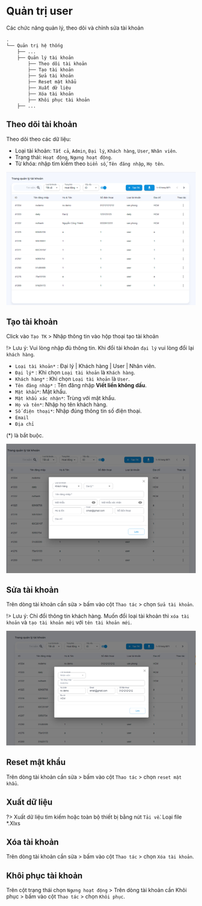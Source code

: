 # Quản trị user

Các chức năng quản lý, theo dõi và chỉnh sửa tài khoản
```text
.
└── Quản trị hệ thống
    ├── ...
    ├── Quản lý tài khoản
        ├── Theo dõi tài khoản
        ├── Tạo tài khoản
        ├── Sửa tài khoản
        ├── Reset mật khẩu
        ├── Xuất dữ liệu
        ├── Xóa tài khoản
        ├── Khôi phục tài khoản
    ├── ...
```

## Theo dõi tài khoản

Theo dõi theo các dữ liệu:

- Loại tài khoản: `Tất cả`, `Admin`, `Đại lý`, `Khách hàng`, `User`, `Nhân viên`.
- Trạng thái: `Hoạt động`, `Ngưng hoạt động`.
- Từ khóa: nhập tìm kiếm theo `biển số`, `Tên đăng nhập`, `Họ tên`.

![theodoiuser](_images/theo-doi-user.png)

## Tạo tài khoản

Click vào `Tạo TK` > Nhập thông tin vào hộp thoại tạo tài khoản

!> Lưu ý: Vui lòng nhập đủ thông tin. Khi đổi tài khoản `đại lý` vui lòng đổi lại `khách hàng`.

- `Loại tài khoản*` : Đại lý | Khách hàng | User | Nhân viên.
- `Đại lý*` : Khi chọn `Loại tài khoản` là `Khách hàng`.
- `Khách hàng*` : Khi chọn `Loại tài khoản` là `User`.
- `Tên đăng nhập*` : Tên đăng nhập **Viết liền không dấu**.
- `Mật khẩu*`: Mật khẩu.
- `Mật khẩu xác nhận*`: Trùng với mật khẩu.
- `Họ và tên*`: Nhập họ tên khách hàng.
- `Số điện thoại*`: Nhập đúng thông tin số điện thoại.
- `Email`
- `Địa chỉ`

(*) là bắt buộc.

![taouser](_images/tao-user.png)

## Sửa tài khoản

Trên dòng tài khoản cần sửa > bấm vào cột `Thao tác` > chọn `Sửa tài khoản`.

!> Lưu ý: Chỉ đổi thông tin khách hàng. Muốn đổi loại tài khoản thì `xóa tài khoản` và `tạo tài khoản mới` với `tên tài khoản mới`.

![suauser](_images/sua-user.png)

## Reset mật khẩu

Trên dòng tài khoản cần sửa > bấm vào cột `Thao tác` > chọn `reset mật khẩu`.

## Xuất dữ liệu

?> Xuất dữ liệu tìm kiếm hoặc toàn bộ thiết bị bằng nút `Tải về`. Loại file *.Xlxs

## Xóa tài khoản

Trên dòng tài khoản cần sửa > bấm vào cột `Thao tác` > chọn `Xóa tài khoản`.

## Khôi phục tài khoản

Trên cột trạng thái chọn `Ngưng hoạt động` > Trên dòng tài khoản cần Khôi phục > bấm vào cột `Thao tác` > chọn `Khôi phục`.
